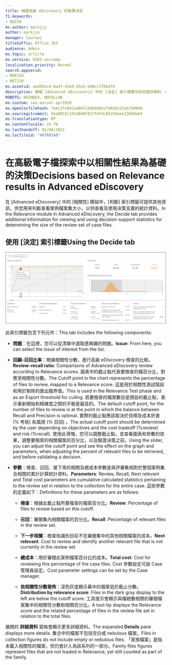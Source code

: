 ```yaml
---
title: 根據高級 eDiscovery 的結果決定
f1.keywords:
- NOCSH
ms.author: markjjo
author: markjjo
manager: laurawi
titleSuffix: Office 365
audience: Admin
ms.topic: article
ms.service: O365-seccomp
localization_priority: Normal
search.appverid:
- MOE150
- MET150
ms.assetid: aed65bcd-0a4f-43e9-b5e5-b98cc376bdf8
description: 瞭解 [Advanced eDiscovery] 中的 [決定] 索引標籤可如何提供資料，以協助您決定正確的查看案例檔案集大小。
ROBOTS: NOINDEX, NOFOLLOW
ms.custom: seo-marvel-apr2020
ms.openlocfilehash: 7a4c2fe891a48451d9b8d852f603b225ab7b080d
ms.sourcegitcommit: 5ba0015c1554048f817fdfdc85359eee1368da64
ms.translationtype: MT
ms.contentlocale: zh-TW
ms.lasthandoff: 01/06/2021
ms.locfileid: "49769148"
---
```

# <a name="decisions-based-on-relevance-results-in-advanced-ediscovery"></a><span data-ttu-id="63d54-103">在高級電子檔探索中以相關性結果為基礎的決策</span><span class="sxs-lookup"><span data-stu-id="63d54-103">Decisions based on Relevance results in Advanced eDiscovery</span></span>
  
<span data-ttu-id="63d54-104">在 [Advanced eDiscovery] 中的 [相關性] 模組中，[判斷] 索引標籤可提供其他資訊，供您用來判斷查看案例檔案集大小，以供查看及使用決策支援的統計資料。</span><span class="sxs-lookup"><span data-stu-id="63d54-104">In the Relevance module in Advanced eDiscovery, the Decide tab provides additional information for viewing and using decision-support statistics for determining the size of the review set of case files.</span></span>
  
## <a name="using-the-decide-tab"></a><span data-ttu-id="63d54-105">使用 [決定] 索引標籤</span><span class="sxs-lookup"><span data-stu-id="63d54-105">Using the Decide tab</span></span>

![決定相關性](../media/f32fed89-f3b5-404a-90c7-ea25d2eb58a9.png)
  
<span data-ttu-id="63d54-107">此索引標籤包含下列元件：</span><span class="sxs-lookup"><span data-stu-id="63d54-107">This tab includes the following components:</span></span>
  
- <span data-ttu-id="63d54-108">**問題**：在這裡，您可以從清單中選取感興趣的問題。</span><span class="sxs-lookup"><span data-stu-id="63d54-108">**Issue**: From here, you can select the issue of interest from the list.</span></span>

- <span data-ttu-id="63d54-109">**回顧-召回比率**：根據相關性分數，進行高級 eDiscovery 檢查的比較。</span><span class="sxs-lookup"><span data-stu-id="63d54-109">**Review-recall ratio**: Comparisons of Advanced eDiscovery review according to Relevance scores.</span></span> <span data-ttu-id="63d54-110">圖表中的截止點代表要檢查的檔百分比，對應至相關性分數。</span><span class="sxs-lookup"><span data-stu-id="63d54-110">The Cutoff point in the chart represents the percentage of files to review, mapped to a Relevance score.</span></span> <span data-ttu-id="63d54-111">這是用於相關性測試階段和用於剔除的匯出臨界值。</span><span class="sxs-lookup"><span data-stu-id="63d54-111">This is used in the Relevance Test phase and as an Export threshold for culling.</span></span> <span data-ttu-id="63d54-112">若要檢查的檔案數目是預設的截止點，表示重新開始和精確度之間的平衡是最佳的。</span><span class="sxs-lookup"><span data-stu-id="63d54-112">The default cutoff point, for the number of files to review is at the point in which the balance between Recall and Precision is optimal.</span></span> <span data-ttu-id="63d54-113">實際的截止點應該取決於目標及成本折衷 (% 考核) 和風險 (% 召回) 。</span><span class="sxs-lookup"><span data-stu-id="63d54-113">The actual cutoff point should be determined by the user depending on objectives and the cost tradeoff (%review) and risk (%recall).</span></span> <span data-ttu-id="63d54-114">使用此滑塊，您可以調整截止點，並查看圖表和參數的效果，調整要檢索的相關檔案的百分比，以及驗證決策之前。</span><span class="sxs-lookup"><span data-stu-id="63d54-114">Using the slider, you can adjust the cutoff point and see the effect on the graph and parameters, when adjusting the percent of relevant files to be retrieved, and before validating a decision.</span></span>

- <span data-ttu-id="63d54-115">**參數**：檢查、召回、接下來的相關及總成本參數是與評審集相對於整個案例集合相關的累計計算統計資料。</span><span class="sxs-lookup"><span data-stu-id="63d54-115">**Parameters**: Review, Recall, Next relevant and Total cost parameters are cumulative calculated statistics pertaining to the review set in relation to the collection for the entire case.</span></span> <span data-ttu-id="63d54-116">這些參數的定義如下：</span><span class="sxs-lookup"><span data-stu-id="63d54-116">Definitions for these parameters are as follows:</span></span>

  - <span data-ttu-id="63d54-117">**檢查**：根據此截止點所要複查的檔案百分比。</span><span class="sxs-lookup"><span data-stu-id="63d54-117">**Review**: Percentage of files to review based on this cutoff.</span></span>

  - <span data-ttu-id="63d54-118">**召回**：審閱集內相關檔案的百分比。</span><span class="sxs-lookup"><span data-stu-id="63d54-118">**Recall**: Percentage of relevant files in the review set.</span></span>

  - <span data-ttu-id="63d54-119">**下一步相關**：檢查和識別目前不在審閱集中的其他相關檔案的成本。</span><span class="sxs-lookup"><span data-stu-id="63d54-119">**Next relevant**: Cost to review and identify another relevant file that is not currently in the review set.</span></span>

  - <span data-ttu-id="63d54-120">**總成本**：用於審閱此案例檔案百分比的成本。</span><span class="sxs-lookup"><span data-stu-id="63d54-120">**Total cost**: Cost for reviewing this percentage of the case files.</span></span> <span data-ttu-id="63d54-121">Cost 參數設定可由 Case 管理員設定。</span><span class="sxs-lookup"><span data-stu-id="63d54-121">Cost parameter settings can be set by the Case manager.</span></span>

  - <span data-ttu-id="63d54-122">**依相關性分數發佈**：深色灰度顯示幕中的檔案低於截止分數。</span><span class="sxs-lookup"><span data-stu-id="63d54-122">**Distribution by relevance score**: Files in the dark gray display to the left are below the cutoff score.</span></span> <span data-ttu-id="63d54-123">工具提示會顯示與檔總數相關的審閱檔案集中的相關性分數和相關百分比。</span><span class="sxs-lookup"><span data-stu-id="63d54-123">A tool-tip displays the Relevance score and the related percentage of files in the review file set in relation to the total files.</span></span>

<span data-ttu-id="63d54-124">展開的 **詳細資料** 窗格會顯示更多詳細資料。</span><span class="sxs-lookup"><span data-stu-id="63d54-124">The expanded **Details** pane displays more details.</span></span> <span data-ttu-id="63d54-125">集合中的檔案不包括空白或 nebulous 檔案。</span><span class="sxs-lookup"><span data-stu-id="63d54-125">Files in collection figures do not include empty or nebulous files.</span></span> <span data-ttu-id="63d54-126">「家族檔案」是指未載入相關性的檔案，但仍會計入為該系列的一部分。</span><span class="sxs-lookup"><span data-stu-id="63d54-126">Family files figures represent files that are not loaded in Relevance, yet still counted as part of the family.</span></span>
